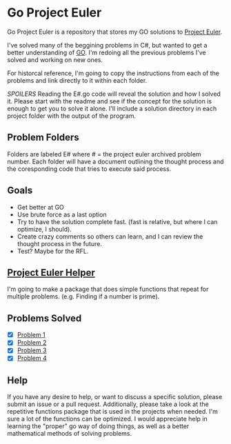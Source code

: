 # Go Project Euler

Go Project Euler is a repository that stores my GO solutions to [Project Euler](https://projecteuler.net).

I've solved many of the beggining problems in C#, but wanted to get a better understanding of [GO](https://golang.org/).
I'm redoing all the previous problems I've solved and working on new ones.

For historcal reference, I'm going to copy the instructions from each of the problems and link directly to it within each folder.

*SPOILERS* Reading the E#.go code will reveal the solution and how I solved it. Please start with the readme and see if the concept for the solution is enough to get you to solve it alone. I'll include a solution directory in each project folder with the output of the program.

## Problem Folders

Folders are labeled E# where # = the project euler archived problem number.
Each folder will have a document outlining the thought process and the coresponding code that tries to execute said process.

## Goals

- Get better at GO
- Use brute force as a last option
- Try to have the solution complete fast. (fast is relative, but where I can optimize, I should).
- Create crazy comments so others can learn, and I can review the thought process in the future.
- Test? Maybe for the RFL.

## [Project Euler Helper](/projectEulerHelper)

I'm going to make a package that does simple functions that repeat for multiple problems. (e.g. Finding if a number is prime). 

## Problems Solved

- [x] [Problem 1](/problems/e1)
- [x] [Problem 2](/problems/e2)
- [x] [Problem 3](/problems/e3)
- [x] [Problem 4](/problems/e4)

## Help

If you have any desire to help, or want to discuss a specific solution, please submit an issue or a pull request.
Additionally, please take a look at the repetitive functions package that is used in the projects when needed. I'm sure a lot of the functions can be optimized.
I would appreciate help in learning the "proper" go way of doing things, as well as a better mathematical methods of solving problems.
